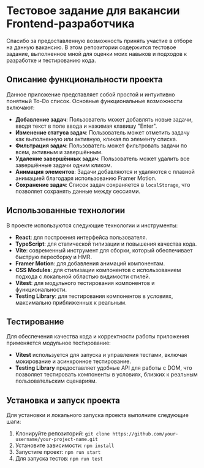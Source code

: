 # Тестовое задание для вакансии Frontend-разработчика

Спасибо за предоставленную возможность принять участие в отборе на данную вакансию. В этом репозитории содержится тестовое задание, выполненное мной для оценки моих навыков и подходов к разработке и тестированию кода.

## Описание функциональности проекта

Данное приложение представляет собой простой и интуитивно понятный To-Do список. Основные функциональные возможности включают:

- **Добавление задач**: Пользователь может добавлять новые задачи, вводя текст в поле ввода и нажимая клавишу "Enter".
- **Изменение статуса задач**: Пользователь может отметить задачу как выполненную или активную, кликая по элементу списка.
- **Фильтрация задач**: Пользователь может фильтровать задачи по всем, активным и завершённым.
- **Удаление завершённых задач**: Пользователь может удалить все завершённые задачи одним кликом.
- **Анимация элементов**: Задачи добавляются и удаляются с плавной анимацией благодаря использованию Framer Motion.
- **Сохранение задач**: Список задач сохраняется в `localStorage`, что позволяет сохранять данные между сессиями.

## Использованные технологии

В проекте используются следующие технологии и инструменты:

- **React**: для построения интерфейса пользователя.
- **TypeScript**: для статической типизации и повышения качества кода.
- **Vite**: современный инструмент для сборки, который обеспечивает быструю пересборку и HMR.
- **Framer Motion**: для добавления анимаций компонентам.
- **CSS Modules**: для стилизации компонентов с использованием подхода с локальной областью видимости стилей.
- **Vitest**: для модульного тестирования компонентов и функциональности.
- **Testing Library**: для тестирования компонентов в условиях, максимально приближенных к реальным.

## Тестирование

Для обеспечения качества кода и корректности работы приложения применяется модульное тестирование:

- **Vitest** используется для запуска и управления тестами, включая мокирование и асинхронное тестирование.
- **Testing Library** предоставляет удобные API для работы с DOM, что позволяет тестировать компоненты в условиях, близких к реальным пользовательским сценариям.

## Установка и запуск проекта

Для установки и локального запуска проекта выполните следующие шаги:

1. Клонируйте репозиторий:
   ```git clone https://github.com/your-username/your-project-name.git```
2. Установите зависимости:
    ```npm install```
3. Запустите проект:
    ```npm run start```
4. Для запуска тестов: 
    ```npm run test```

  
